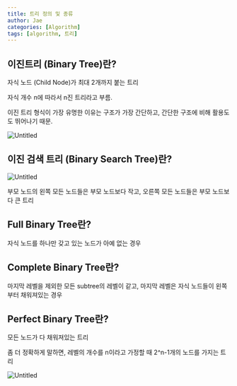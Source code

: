 ```yaml
---
title: 트리 정의 및 종류
author: Jae
categories: [Algorithm]
tags: [algorithm, 트리]
---
```


## 이진트리 (Binary Tree)란?

자식 노드 (Child Node)가 최대 2개까지 붙는 트리

자식 개수 n에 따라서 n진 트리라고 부름.

이진 트리 형식이 가장 유명한 이유는 구조가 가장 간단하고, 간단한 구조에 비해 활용도도 뛰어나기 때문.

![Untitled](https://s3-us-west-2.amazonaws.com/secure.notion-static.com/3a5927be-3c38-4dc1-9e29-565cb4c2f142/Untitled.png)

## 이진 검색 트리 (Binary Search Tree)란?

![Untitled](https://s3-us-west-2.amazonaws.com/secure.notion-static.com/26b6c644-2aac-42b5-b96a-e96ca63c6b8b/Untitled.png)

부모 노드의 왼쪽 모든 노드들은 부모 노드보다 작고, 오른쪽 모든 노드들은 부모 노드보다 큰 트리

## Full Binary Tree란?

자식 노드를 하나만 갖고 있는 노드가 아예 없는 경우

## Complete Binary Tree란?

마지막 레벨을 제외한 모든 subtree의 레벨이 같고, 마지막 레벨은 자식 노드들이 왼쪽부터 채워져있는 경우

## Perfect Binary Tree란?

모든 노드가 다 채워져있는 트리

좀 더 정확하게 말하면, 레벨의 개수를 n이라고 가정할 때 2^n-1개의 노드를 가지는 트리

![Untitled](https://s3-us-west-2.amazonaws.com/secure.notion-static.com/af35c23c-83a0-41d5-9f3a-7e46fee34361/Untitled.png)
